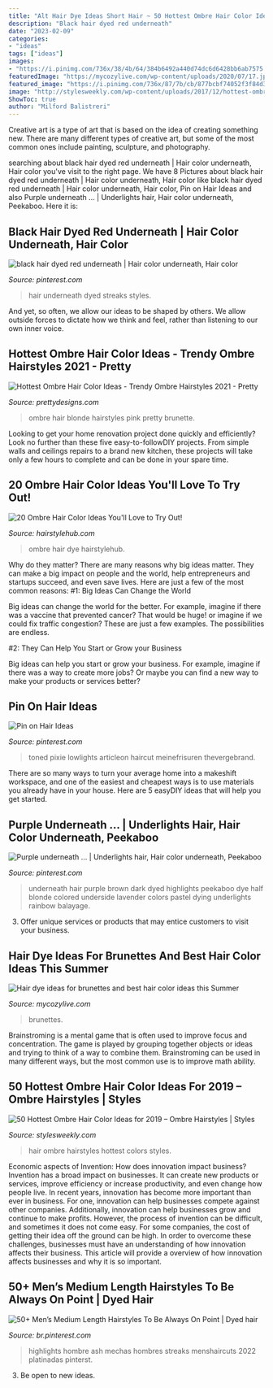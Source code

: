 ```yaml
---
title: "Alt Hair Dye Ideas Short Hair ~ 50 Hottest Ombre Hair Color Ideas For 2019 – Ombre Hairstyles"
description: "Black hair dyed red underneath"
date: "2023-02-09"
categories:
- "ideas"
tags: ["ideas"]
images:
- "https://i.pinimg.com/736x/38/4b/64/384b6492a440d74dc6d6428bb6ab7575.jpg"
featuredImage: "https://mycozylive.com/wp-content/uploads/2020/07/17.jpg"
featured_image: "https://i.pinimg.com/736x/87/7b/cb/877bcbf74052f3f84d39786b137bfe24.jpg"
image: "http://stylesweekly.com/wp-content/uploads/2017/12/hottest-ombre-hair-color-ideas-for-2018-ombre-hairstyles-19.jpg"
ShowToc: true
author: "Milford Balistreri"
---
```



Creative art is a type of art that is based on the idea of creating something new. There are many different types of creative art, but some of the most common ones include painting, sculpture, and photography.

	

		
searching about black hair dyed red underneath | Hair color underneath, Hair color you've visit to the right page. We have 8 Pictures about black hair dyed red underneath | Hair color underneath, Hair color like black hair dyed red underneath | Hair color underneath, Hair color, Pin on Hair Ideas and also Purple underneath … | Underlights hair, Hair color underneath, Peekaboo. Here it is:
		
    
## Black Hair Dyed Red Underneath | Hair Color Underneath, Hair Color

<img loading=lazy src="https://i.pinimg.com/736x/87/7b/cb/877bcbf74052f3f84d39786b137bfe24.jpg" onerror="this.onerror=null;this.src='https://tse2.mm.bing.net/th?id=OIP.pdCwkfpccDFRb1yE3bmYUAHaLU&amp;pid=15.1';" alt="black hair dyed red underneath | Hair color underneath, Hair color">

_Source: pinterest.com_

>hair underneath dyed streaks styles. 

	

And yet, so often, we allow our ideas to be shaped by others. We allow outside forces to dictate how we think and feel, rather than listening to our own inner voice.

    
## Hottest Ombre Hair Color Ideas - Trendy Ombre Hairstyles 2021 - Pretty

<img loading=lazy src="https://www.prettydesigns.com/wp-content/uploads/2014/01/Red-to-Blonde-Ombre-Hair-for-Long-Hair.jpg" onerror="this.onerror=null;this.src='https://tse3.mm.bing.net/th?id=OIP.bi6QyiuNvNuefa9fvXDqJQHaOJ&amp;pid=15.1';" alt="Hottest Ombre Hair Color Ideas - Trendy Ombre Hairstyles 2021 - Pretty">

_Source: prettydesigns.com_

>ombre hair blonde hairstyles pink pretty brunette. 

	

Looking to get your home renovation project done quickly and efficiently? Look no further than these five easy-to-followDIY projects. From simple walls and ceilings repairs to a brand new kitchen, these projects will take only a few hours to complete and can be done in your spare time.

    
## 20 Ombre Hair Color Ideas You&#039;ll Love To Try Out!

<img loading=lazy src="http://hairstylehub.com/wp-content/uploads/2015/08/143.jpg" onerror="this.onerror=null;this.src='https://tse3.mm.bing.net/th?id=OIP.pqLl8ajSzLaqJ71hHjv4vAHaEN&amp;pid=15.1';" alt="20 Ombre Hair Color Ideas You&#039;ll Love to Try Out!">

_Source: hairstylehub.com_

>ombre hair dye hairstylehub. 

	

Why do they matter?
There are many reasons why big ideas matter. They can make a big impact on people and the world, help entrepreneurs and startups succeed, and even save lives. Here are just a few of the most common reasons:
#1: Big Ideas Can Change the World

Big ideas can change the world for the better. For example, imagine if there was a vaccine that prevented cancer? That would be huge! or imagine if we could fix traffic congestion? These are just a few examples. The possibilities are endless.

#2: They Can Help You Start or Grow your Business

Big ideas can help you start or grow your business. For example, imagine if there was a way to create more jobs? Or maybe you can find a new way to make your products or services better?

    
## Pin On Hair Ideas

<img loading=lazy src="https://i.pinimg.com/736x/96/14/a8/9614a87daa343f2cbeb2bbf998e24f36.jpg" onerror="this.onerror=null;this.src='https://tse1.mm.bing.net/th?id=OIP.NW4P82h1zLlUBXO-sXBjBwHaJ3&amp;pid=15.1';" alt="Pin on Hair Ideas">

_Source: pinterest.com_

>toned pixie lowlights articleon haircut meinefrisuren thevergebrand. 

	

There are so many ways to turn your average home into a makeshift workspace, and one of the easiest and cheapest ways is to use materials you already have in your house. Here are 5 easyDIY ideas that will help you get started.

    
## Purple Underneath … | Underlights Hair, Hair Color Underneath, Peekaboo

<img loading=lazy src="https://i.pinimg.com/736x/50/24/11/502411da8da020be90bf28d66c623c1b--hair-dye-underneath-purple-underneath-hair-brown.jpg" onerror="this.onerror=null;this.src='https://tse1.mm.bing.net/th?id=OIP.Jfja4kM7ESuyklZak2C4dwHaJ3&amp;pid=15.1';" alt="Purple underneath … | Underlights hair, Hair color underneath, Peekaboo">

_Source: pinterest.com_

>underneath hair purple brown dark dyed highlights peekaboo dye half blonde colored underside lavender colors pastel dying underlights rainbow balayage. 

	

3. Offer unique services or products that may entice customers to visit your business.

    
## Hair Dye Ideas For Brunettes And Best Hair Color Ideas This Summer

<img loading=lazy src="https://mycozylive.com/wp-content/uploads/2020/07/17.jpg" onerror="this.onerror=null;this.src='https://tse3.mm.bing.net/th?id=OIP.2qw4bDFN2hkgKfnTMADdHgHaKt&amp;pid=15.1';" alt="Hair dye ideas for brunettes and best hair color ideas this Summer">

_Source: mycozylive.com_

>brunettes. 

	

Brainstroming is a mental game that is often used to improve focus and concentration. The game is played by grouping together objects or ideas and trying to think of a way to combine them. Brainstroming can be used in many different ways, but the most common use is to improve math ability.

    
## 50 Hottest Ombre Hair Color Ideas For 2019 – Ombre Hairstyles | Styles

<img loading=lazy src="http://stylesweekly.com/wp-content/uploads/2017/12/hottest-ombre-hair-color-ideas-for-2018-ombre-hairstyles-19.jpg" onerror="this.onerror=null;this.src='https://tse2.mm.bing.net/th?id=OIP.46zzEy_i2xOWJCqAYbA32AHaKA&amp;pid=15.1';" alt="50 Hottest Ombre Hair Color Ideas for 2019 – Ombre Hairstyles | Styles">

_Source: stylesweekly.com_

>hair ombre hairstyles hottest colors styles. 

	

Economic aspects of Invention: How does innovation impact business?
Invention has a broad impact on businesses. It can create new products or services, improve efficiency or increase productivity, and even change how people live. In recent years, innovation has become more important than ever in business. For one, innovation can help businesses compete against other companies. Additionally, innovation can help businesses grow and continue to make profits. However, the process of invention can be difficult, and sometimes it does not come easy. For some companies, the cost of getting their idea off the ground can be high. In order to overcome these challenges, businesses must have an understanding of how innovation affects their business. This article will provide a overview of how innovation affects businesses and why it is so important.

    
## 50+ Men’s Medium Length Hairstyles To Be Always On Point | Dyed Hair

<img loading=lazy src="https://i.pinimg.com/736x/38/4b/64/384b6492a440d74dc6d6428bb6ab7575.jpg" onerror="this.onerror=null;this.src='https://tse3.mm.bing.net/th?id=OIP.tUvdhclBUoXkLPqEdUpamwHaLH&amp;pid=15.1';" alt="50+ Men’s Medium Length Hairstyles To Be Always On Point | Dyed hair">

_Source: br.pinterest.com_

>highlights hombre ash mechas hombres streaks menshaircuts 2022 platinadas pinterst. 

	

3. Be open to new ideas.

